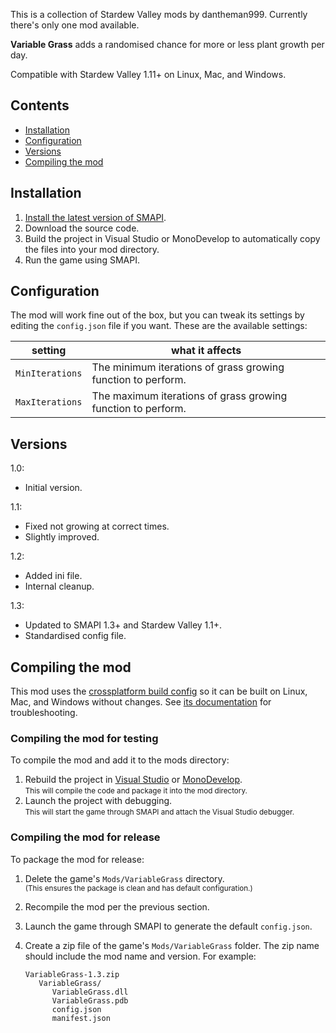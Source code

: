 This is a collection of Stardew Valley mods by dantheman999. Currently there's only one mod available.

**Variable Grass** adds a randomised chance for more or less plant growth per day.

Compatible with Stardew Valley 1.11+ on Linux, Mac, and Windows.

## Contents
* [Installation](#installation)
* [Configuration](#configuration)
* [Versions](#versions)
* [Compiling the mod](#compiling-the-mod)

## Installation
1. [Install the latest version of SMAPI](https://github.com/Pathoschild/SMAPI/releases).
2. Download the source code.
3. Build the project in Visual Studio or MonoDevelop to automatically copy the files into your mod directory.
4. Run the game using SMAPI.

## Configuration
The mod will work fine out of the box, but you can tweak its settings by editing the `config.json`
file if you want. These are the available settings:

| setting           | what it affects
| ----------------- | -------------------
| `MinIterations`   | The minimum iterations of grass growing function to perform.
| `MaxIterations`   | The maximum iterations of grass growing function to perform.

## Versions
1.0:
* Initial version.

1.1:
* Fixed not growing at correct times.
* Slightly improved.

1.2:
* Added ini file.
* Internal cleanup.

1.3:
* Updated to SMAPI 1.3+ and Stardew Valley 1.1+.
* Standardised config file.

## Compiling the mod
This mod uses the [crossplatform build config](https://github.com/Pathoschild/Stardew.ModBuildConfig#readme)
so it can be built on Linux, Mac, and Windows without changes. See [its documentation](https://github.com/Pathoschild/Stardew.ModBuildConfig#readme)
for troubleshooting.

### Compiling the mod for testing
To compile the mod and add it to the mods directory:

1. Rebuild the project in [Visual Studio](https://www.visualstudio.com/vs/community/) or [MonoDevelop](http://www.monodevelop.com/).  
   <small>This will compile the code and package it into the mod directory.</small>
2. Launch the project with debugging.  
   <small>This will start the game through SMAPI and attach the Visual Studio debugger.</small>

### Compiling the mod for release
To package the mod for release:

1. Delete the game's `Mods/VariableGrass` directory.  
   <small>(This ensures the package is clean and has default configuration.)</small>
2. Recompile the mod per the previous section.
3. Launch the game through SMAPI to generate the default `config.json`.
2. Create a zip file of the game's `Mods/VariableGrass` folder. The zip name should include the
   mod name and version. For example:

   ```
   VariableGrass-1.3.zip
      VariableGrass/
         VariableGrass.dll
         VariableGrass.pdb
         config.json
         manifest.json
   ```